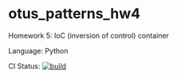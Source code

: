 # otus_patterns_hw4
Homework 5: IoC (inversion of control) container

Language: Python

CI Status: [![build](https://github.com/mihsamusev/otus_patterns_hw5/actions/workflows/build.yaml/badge.svg)](https://github.com/mihsamusev/otus_patterns_hw5/actions/workflows/build.yaml)